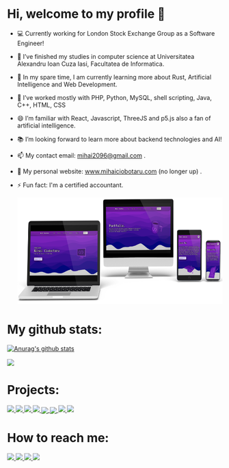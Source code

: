 <h1>Hi, welcome to my profile 👋</h1>

- 💻 Currently working for London Stock Exchange Group as a Software Engineer!
- 🏫 I’ve finished my studies in computer science at Universitatea Alexandru Ioan Cuza Iasi, Facultatea de Informatica.
- 🌱 In my spare time, I am currently learning more about Rust, Artificial Intelligence and Web Development.
- 💪 I’ve worked mostly with PHP, Python, MySQL, shell scripting, Java, C++, HTML, CSS
- 😄 I’m familiar with React, Javascript, ThreeJS and p5.js also a fan of artificial intelligence. 
- 📚 I’m looking forward to learn more about backend technologies and AI!
- 📫 My contact email: mihai2096@gmail.com .
- 👯 My personal website: www.mihaiciobotaru.com (no longer up) .
- ⚡ Fun fact: I'm a certified accountant.

    <img src = "Assets/mihaiwebsitemockup.png" width = "auto" height = "250px" style="" />


# My github stats:

[![Anurag's github stats](https://github-readme-stats.anuraghazra1.vercel.app/api?username=mihaiciobotaru&show_icons=true&title_color=fff&icon_color=79ff97&text_color=9f9f9f&bg_color=151515)](https://github.com/anuraghazra/github-readme-stats)
  
<a href = "https://github.com/mihaiciobotaru?tab=repositories">
    <img src = "https://github-readme-stats.vercel.app/api/top-langs/?username=mihaiciobotaru&langs_count=10&theme=dark&layout=compact&card_width=270" align = "center" />
</a>

# Projects: 
<a href="https://github.com/mihai2096/sienamarketing">
 <img src = "https://github-readme-stats.vercel.app/api/pin/?username=mihaiciobotaru&repo=sienamarketing&theme=dark"  />
</a>
<a href="https://github.com/mihai2096/personalwebsite">
 <img src = "https://github-readme-stats.vercel.app/api/pin/?username=mihaiciobotaru&repo=personalwebsite&theme=dark"  />
</a>
<a href="https://github.com/mihai2096/StampsWebsite">
 <img src = "https://github-readme-stats.vercel.app/api/pin/?username=mihaiciobotaru&repo=StampsWebsite&theme=dark"  />
</a>
<a href="https://github.com/mihai2096/ArduinoDisplayDistance">
 <img src = "https://github-readme-stats.vercel.app/api/pin/?username=mihaiciobotaru&repo=ArduinoDisplayDistance&theme=dark"  />
</a>
<a href="https://github.com/mihai2096/ChessGame">
     <img src = "https://github-readme-stats.vercel.app/api/pin/?username=mihaiciobotaru&repo=ChessGame&theme=dark" align = "center" />
</a>
<a href="https://github.com/mihai2096/Electron">
     <img src = "https://github-readme-stats.vercel.app/api/pin/?username=mihaiciobotaru&repo=Electron&theme=dark" align = "center" />
</a>
<a href="https://github.com/mihai2096/Towing-Site">
 <img src = "https://github-readme-stats.vercel.app/api/pin/?username=mihaiciobotaru&repo=Towing-Site&theme=dark"/>
</a>
<a href="https://github.com/mihai2096/Genetic-Algorithms">
 <img src = "https://github-readme-stats.vercel.app/api/pin/?username=mihaiciobotaru&repo=Genetic-Algorithms&theme=dark"  />
</a>

# How to reach me:

<a href = "https://www.linkedin.com/in/mihai-ciobotaru-337ab520a/">
    <img src = "Assets/LinkedIn.png" width = "auto" height = "50px" />
</a>

<a href = "https://www.facebook.com/mihai.ciobotaru.fb">
    <img src = "Assets/Facebook.png" width = "auto" height = "50px" />
</a>

<a href = "https://www.instagram.com/mihai_024_/?hl=en/">
    <img src = "Assets/Instagram.png" width = "auto" height = "50px" />
</a>

<a href = "https://wa.me/40774450052">
    <img src = "Assets/WhatsApp.png" width = "auto" height = "50px" />
</a>



